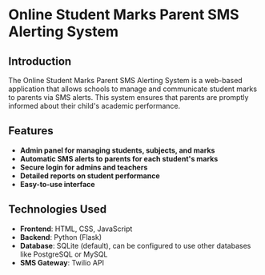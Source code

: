 # Online Student Marks Parent SMS Alerting System

## Introduction
The Online Student Marks Parent SMS Alerting System is a web-based application that allows schools to manage and communicate student marks to parents via SMS alerts. This system ensures that parents are promptly informed about their child's academic performance.

## Features
- **Admin panel for managing students, subjects, and marks**
- **Automatic SMS alerts to parents for each student's marks**
- **Secure login for admins and teachers**
- **Detailed reports on student performance**
- **Easy-to-use interface**

## Technologies Used
- **Frontend**: HTML, CSS, JavaScript
- **Backend**: Python (Flask)
- **Database**: SQLite (default), can be configured to use other databases like PostgreSQL or MySQL
- **SMS Gateway**: Twilio API
